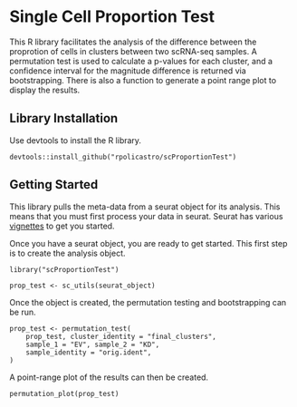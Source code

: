 # Single Cell Proportion Test

This R library facilitates the analysis of the difference between the proprotion of cells
in clusters between two scRNA-seq samples.
A permutation test is used to calculate a p-values for each cluster,
and a confidence interval for the magnitude difference is returned via bootstrapping.
There is also a function to generate a point range plot to display the results.

## Library Installation

Use devtools to install the R library.

```
devtools::install_github("rpolicastro/scProportionTest")
```

## Getting Started

This library pulls the meta-data from a seurat object for its analysis.
This means that you must first process your data in seurat.
Seurat has various [vignettes](https://satijalab.org/seurat/vignettes.html) to get you started.

Once you have a seurat object, you are ready to get started. This first step is to create the
analysis object.

```
library("scProportionTest")

prop_test <- sc_utils(seurat_object)
```

Once the object is created, the permutation testing and bootstrapping can be run.

```
prop_test <- permutation_test(
	prop_test, cluster_identity = "final_clusters",
	sample_1 = "EV", sample_2 = "KD",
	sample_identity = "orig.ident",
)
```

A point-range plot of the results can then be created.

```
permutation_plot(prop_test)
```

